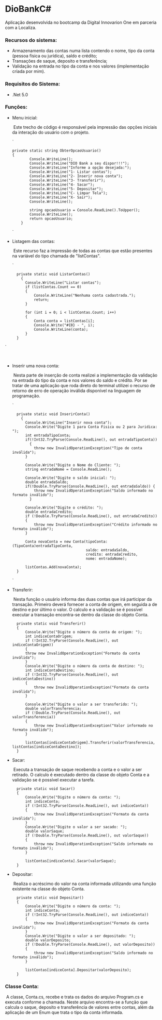 # DioBankC#
Aplicação desenvolvida no bootcamp da Digital Innovarion One em parceria com a Localiza.



### Recursos do sistema:

* Armazenamento das contas numa lista contendo o nome, tipo da conta (pessoa física ou jurídica), saldo e crédito;
* Transações de saque, deposito e transferência;
* Validação na entrada no tipo da conta e nos valores (implementação criada por mim).



### Requisitos do Sistema:

* .Net 5.0

### Funções:

* Menu inicial:

  ​	Este trecho de código é responsável pela impressão das opções iniciais da interação do usuário com o projeto.

  `

  ```
  private static string ObterOpcaoUsuario()
  {
          Console.WriteLine();
          Console.WriteLine("DIO Bank a seu dispor!!!");
          Console.WriteLine("Informe a opção desejada:");
          Console.WriteLine("1- Listar contas");
          Console.WriteLine("2- Inserir nova conta");
          Console.WriteLine("3- Transferir");
          Console.WriteLine("4- Sacar");
          Console.WriteLine("5- Depositar");
          Console.WriteLine("C- Limpar Tela");
          Console.WriteLine("X- Sair");
          Console.WriteLine();
  
          string opcaoUsuario = Console.ReadLine().ToUpper();
          Console.WriteLine();
          return opcaoUsuario;
      }
  ```
  `

* Listagem das contas:

  ​	Este recurso faz a impressão de todas as contas que estão presentes na variável do tipo <list> chamada de "listContas".

  `

  ```
  	private static void ListarContas()
      {
      	Console.WriteLine("Listar contas");
  		if (listContas.Count == 0)
  		{
  			Console.WriteLine("Nenhuma conta cadastrada.");
  			return;
  		}
  
  		for (int i = 0; i < listContas.Count; i++)
  		{
  			Conta conta = listContas[i];
  			Console.Write("#{0} - ", i);
  			Console.WriteLine(conta);
  		}
  	}
  ```

`

​	

* Inserir uma nova conta:

  ​	Nesta parte de inserção de conta realizei a implementação da validação na entrada do tipo da conta e nos valores do saldo e crédito. Por se tratar de uma aplicação que roda direto do terminal utilizei o recurso de retorno de erro de operação inválida disponível na linguagem de programação.

  `

  ```
  	private static void InserirConta()
      {
      	Console.WriteLine("Inserir nova conta");
  		Console.Write("Digite 1 para Conta Fisica ou 2 para Juridica: ");
  		int entradaTipoConta;
  		if(!Int32.TryParse(Console.ReadLine(), out entradaTipoConta))
          {
  			throw new InvalidOperationException("Tipo de conta inválida");
  		}
  
  		Console.Write("Digite o Nome do Cliente: ");
  		string entradaNome = Console.ReadLine();
  
  		Console.Write("Digite o saldo inicial: ");
  		double entradaSaldo;
  		if(!Double.TryParse(Console.ReadLine(), out entradaSaldo)) {
  			throw new InvalidOperationException("Saldo informado no formato inválido");
          }
  
  		Console.Write("Digite o crédito: ");
  		double entradaCredito;
  		if (!Double.TryParse(Console.ReadLine(), out entradaCredito))
  		{
  			throw new InvalidOperationException("Crédito informado no formato inválido");
  		}
  
  		Conta novaConta = new Conta(tipoConta: (TipoConta)entradaTipoConta,
  									saldo: entradaSaldo,
  									credito: entradaCredito,
  									nome: entradaNome);
  
  		listContas.Add(novaConta);
  	}
  ```
  `

* Transferir:

  ​	Nesta função o usuário informa das duas contas que irá participar da transação. Primeiro deverá fornecer a conta de origem, em seguida a de destino e por último o valor. O calculo e a validação se é possível executar a transação encontra-se dentro da classe do objeto Conta.

  		private static void Transferir()
  	    {
  	        Console.Write("Digite o número da conta de origem: ");
  	        int indiceContaOrigem;
  	        if (!Int32.TryParse(Console.ReadLine(), out indiceContaOrigem))
  	        {
  	        throw new InvalidOperationException("Formato da conta inválida");
  	        }
  			Console.Write("Digite o número da conta de destino: ");
  			int indiceContaDestino;
  			if (!Int32.TryParse(Console.ReadLine(), out indiceContaDestino))
  			{
  				throw new InvalidOperationException("Formato da conta inválida");
  			}
  	
  			Console.Write("Digite o valor a ser transferido: ");
  			double valorTransferencia;
  			if (!Double.TryParse(Console.ReadLine(), out valorTransferencia))
  			{
  				throw new InvalidOperationException("Valor informado no formato inválido");
  			}
  	
  			listContas[indiceContaOrigem].Transferir(valorTransferencia, listContas[indiceContaDestino]);
  		}

* Sacar:

  ​	Executa a transação de saque recebendo a conta e o valor a ser retirado. O calculo é executado dentro da classe do objeto Conta e a validação se é possível executar a tarefa.

  		private static void Sacar()
  	    {
  	        Console.Write("Digite o número da conta: ");
  	        int indiceConta;
  	        if (!Int32.TryParse(Console.ReadLine(), out indiceConta))
  	        {
  	        	throw new InvalidOperationException("Formato da conta inválida");
  	        }
  			Console.Write("Digite o valor a ser sacado: ");
  			double valorSaque;
  			if (!Double.TryParse(Console.ReadLine(), out valorSaque))
  			{
  				throw new InvalidOperationException("Saldo informado no formato inválido");
  			}
  	
  			listContas[indiceConta].Sacar(valorSaque);
  		}

* Depositar:

  ​	Realiza o acréscimo do valor na conta informada utilizando uma função existente na classe do objeto Conta.

  		private static void Depositar()
  	    {
  			Console.Write("Digite o número da conta: ");
  			int indiceConta;
  			if (!Int32.TryParse(Console.ReadLine(), out indiceConta))
  			{
  	            throw new InvalidOperationException("Formato da conta inválida");
  	        }		
  	        Console.Write("Digite o valor a ser depositado: ");
  			double valorDeposito;
  			if (!Double.TryParse(Console.ReadLine(), out valorDeposito))
  			{
  				throw new InvalidOperationException("Saldo informado no formato inválido");
  			}
  	
  			listContas[indiceConta].Depositar(valorDeposito);
  		}



### Classe Conta:

​	A classe, Conta.cs, recebe e trata os dados do arquivo Program.cs e executa conforme a chamada. Neste arquivo encontra-se a função que calcula o saque, deposito e transferência de valores entre contas, além da aplicação de um Enum que trata o tipo da conta informada.